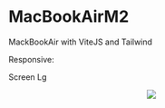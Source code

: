 # MacBookAirM2

MackBookAir with ViteJS and Tailwind

Responsive:

Screen Lg
<p align="center">
<img src="https://github.com/EdgarHdzHdz17/MacBookAirM2/assets/47467891/57f56c36-13f9-42f6-8e2f-d370d91acb8b)">
</p>
